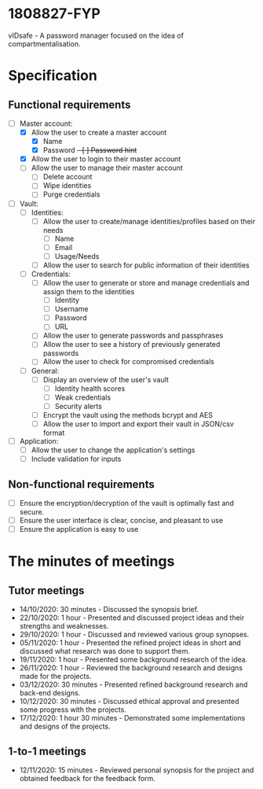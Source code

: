 # 1808827-FYP

vIDsafe - A password manager focused on the idea of compartmentalisation.

# Specification

## Functional requirements

- [ ] Master account:
	- [x] Allow the user to create a master account
		- [x] Name
		- [x] Password
		~~- [ ] Password hint~~
	- [x] Allow the user to login to their master account
	- [ ] Allow the user to manage their master account
		- [ ] Delete account
		- [ ] Wipe identities
		- [ ] Purge credentials
- [ ] Vault:
	- [ ] Identities:	
		- [ ] Allow the user to create/manage identities/profiles based on their needs
			- [ ] Name
			- [ ] Email
			- [ ] Usage/Needs
		- [ ] Allow the user to search for public information of their identities
	- [ ] Credentials:
		- [ ] Allow the user to generate or store and manage credentials and assign them to the identities
			- [ ] Identity
			- [ ] Username
			- [ ] Password
			- [ ] URL
		- [ ] Allow the user to generate passwords and passphrases
		- [ ] Allow the user to see a history of previously generated passwords
		- [ ] Allow the user to check for compromised credentials
	- [ ] General:
		- [ ] Display an overview of the user's vault
			- [ ] Identity health scores
			- [ ] Weak credentials
			- [ ] Security alerts
		- [ ] Encrypt the vault using the methods bcrypt and AES
		- [ ] Allow the user to import and export their vault in JSON/csv format
- [ ] Application:
	- [ ] Allow the user to change the application's settings
	- [ ] Include validation for inputs

## Non-functional requirements

- [ ] Ensure the encryption/decryption of the vault is optimally fast and secure.
- [ ] Ensure the user interface is clear, concise, and pleasant to use
- [ ] Ensure the application is easy to use

# The minutes of meetings

## Tutor meetings

- 14/10/2020: 30 minutes - Discussed the synopsis brief.
- 22/10/2020: 1 hour - Presented and discussed project ideas and their strengths and weaknesses.
- 29/10/2020: 1 hour - Discussed and reviewed various group synopses.
- 05/11/2020: 1 hour - Presented the refined project ideas in short and discussed what research was done to support them.
- 19/11/2020: 1 hour - Presented some background research of the idea.
- 26/11/2020: 1 hour - Reviewed the background research and designs made for the projects.
- 03/12/2020: 30 minutes - Presented refined background research and back-end designs.
- 10/12/2020: 30 minutes - Discussed ethical approval and presented some progress with the projects.
- 17/12/2020: 1 hour 30 minutes - Demonstrated some implementations and designs of the projects.

## 1-to-1 meetings

- 12/11/2020: 15 minutes - Reviewed personal synopsis for the project and obtained feedback for the feedback form.
